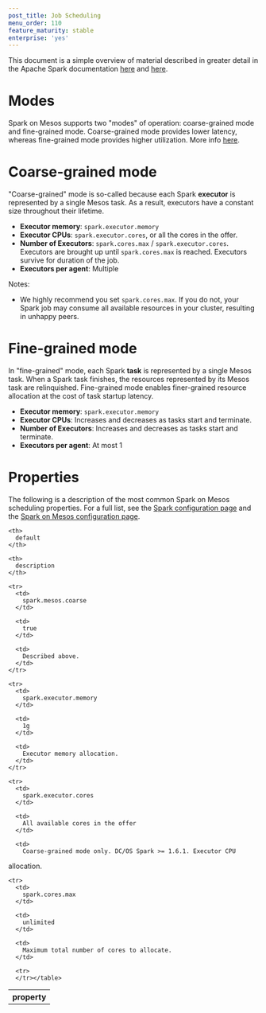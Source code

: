 ```yaml
---
post_title: Job Scheduling
menu_order: 110
feature_maturity: stable
enterprise: 'yes'
---
```


This document is a simple overview of material described in greater
detail in the Apache Spark documentation [here][1] and [here][2].

# Modes
 
Spark on Mesos supports two "modes" of operation: coarse-grained mode
and fine-grained mode. Coarse-grained mode provides lower latency,
whereas fine-grained mode provides higher utilization. More info
[here][2].

# Coarse-grained mode
 
"Coarse-grained" mode is so-called because each Spark **executor** is
represented by a single Mesos task. As a result, executors have a
constant size throughout their lifetime.

*   **Executor memory**: `spark.executor.memory`
*   **Executor CPUs**: `spark.executor.cores`, or all the cores in the
offer.
*   **Number of Executors**: `spark.cores.max` /
`spark.executor.cores`. Executors are brought up until
`spark.cores.max` is reached. Executors survive for duration of the
job.
*   **Executors per agent**: Multiple

Notes:

*   We highly recommend you set `spark.cores.max`. If you do not, your
Spark job may consume all available resources in your cluster,
resulting in unhappy peers.

# Fine-grained mode
 
In "fine-grained" mode, each Spark **task** is represented by a single
Mesos task. When a Spark task finishes, the resources represented by
its Mesos task are relinquished. Fine-grained mode enables
finer-grained resource allocation at the cost of task startup latency.

*   **Executor memory**: `spark.executor.memory`
*   **Executor CPUs**: Increases and decreases as tasks start and
terminate.
*   **Number of Executors**: Increases and decreases as tasks start
and terminate.
*   **Executors per agent**: At most 1

# Properties

The following is a description of the most common Spark on Mesos
scheduling properties. For a full list, see the [Spark configuration
page][1] and the [Spark on Mesos configuration page][2].

<table class="table">
  <tr>
    <th>
      property
    </th>
    
    <th>
      default
    </th>
    
    <th>
      description
    </th>
    
    <tr>
      <td>
        spark.mesos.coarse
      </td>
      
      <td>
        true
      </td>
      
      <td>
        Described above.
      </td>
    </tr>
    
    <tr>
      <td>
        spark.executor.memory
      </td>
      
      <td>
        1g
      </td>
      
      <td>
        Executor memory allocation.
      </td>
    </tr>
    
    <tr>
      <td>
        spark.executor.cores
      </td>
      
      <td>
        All available cores in the offer
      </td>
      
      <td>
        Coarse-grained mode only. DC/OS Spark >= 1.6.1. Executor CPU
allocation.
      </td>
    </tr>
    
    <tr>
      <td>
        spark.cores.max
      </td>
      
      <td>
        unlimited
      </td>
      
      <td>
        Maximum total number of cores to allocate.
      </td>
      
      <tr>
      </tr></table>

 [1]: http://spark.apache.org/docs/latest/configuration.html
 [2]: http://spark.apache.org/docs/latest/running-on-mesos.html
